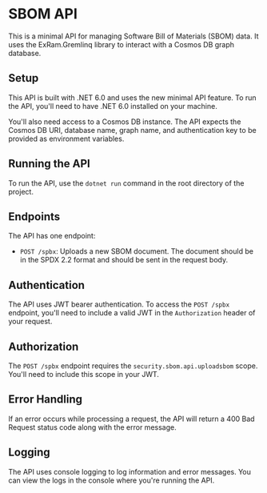 # SBOM API

This is a minimal API for managing Software Bill of Materials (SBOM) data. It uses the ExRam.Gremlinq library to interact with a Cosmos DB graph database.

## Setup

This API is built with .NET 6.0 and uses the new minimal API feature. To run the API, you'll need to have .NET 6.0 installed on your machine.

You'll also need access to a Cosmos DB instance. The API expects the Cosmos DB URI, database name, graph name, and authentication key to be provided as environment variables.

## Running the API

To run the API, use the `dotnet run` command in the root directory of the project.

## Endpoints

The API has one endpoint:

- `POST /spbx`: Uploads a new SBOM document. The document should be in the SPDX 2.2 format and should be sent in the request body.

## Authentication

The API uses JWT bearer authentication. To access the `POST /spbx` endpoint, you'll need to include a valid JWT in the `Authorization` header of your request.

## Authorization

The `POST /spbx` endpoint requires the `security.sbom.api.uploadsbom` scope. You'll need to include this scope in your JWT.

## Error Handling

If an error occurs while processing a request, the API will return a 400 Bad Request status code along with the error message.

## Logging

The API uses console logging to log information and error messages. You can view the logs in the console where you're running the API.
